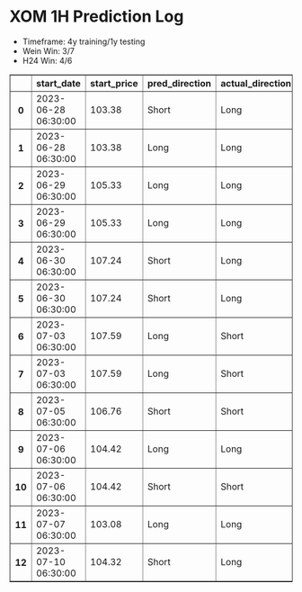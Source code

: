 <h1>XOM 1H Prediction Log</h1>

* Timeframe: 4y training/1y testing
* Wein Win: 3/7
* H24  Win: 4/6
<table border="1" class="dataframe">
  <thead>
    <tr style="text-align: right;">
      <th></th>
      <th>start_date</th>
      <th>start_price</th>
      <th>pred_direction</th>
      <th>actual_direction</th>
      <th>end_date</th>
      <th>end_price</th>
      <th>difference</th>
      <th>model_type</th>
    </tr>
  </thead>
  <tbody>
    <tr>
      <th>0</th>
      <td>2023-06-28 06:30:00</td>
      <td>103.38</td>
      <td>Short</td>
      <td>Long</td>
      <td>2023-06-28 12:00:00</td>
      <td>105.43</td>
      <td>2.05</td>
      <td>Wein</td>
    </tr>
    <tr>
      <th>1</th>
      <td>2023-06-28 06:30:00</td>
      <td>103.38</td>
      <td>Long</td>
      <td>Long</td>
      <td>2023-06-28 12:00:00</td>
      <td>105.43</td>
      <td>2.05</td>
      <td>H24</td>
    </tr>
    <tr>
      <th>2</th>
      <td>2023-06-29 06:30:00</td>
      <td>105.33</td>
      <td>Long</td>
      <td>Long</td>
      <td>2023-06-29 12:00:00</td>
      <td>105.43</td>
      <td>1.37</td>
      <td>H24</td>
    </tr>
    <tr>
      <th>3</th>
      <td>2023-06-29 06:30:00</td>
      <td>105.33</td>
      <td>Long</td>
      <td>Long</td>
      <td>2023-06-29 12:00:00</td>
      <td>106.70</td>
      <td>1.37</td>
      <td>Wein</td>
    </tr>
    <tr>
      <th>4</th>
      <td>2023-06-30 06:30:00</td>
      <td>107.24</td>
      <td>Short</td>
      <td>Long</td>
      <td>2023-06-30 12:00:00</td>
      <td>107.25</td>
      <td>0.01</td>
      <td>Wein</td>
    </tr>
    <tr>
      <th>5</th>
      <td>2023-06-30 06:30:00</td>
      <td>107.24</td>
      <td>Short</td>
      <td>Long</td>
      <td>2023-06-30 12:00:00</td>
      <td>107.25</td>
      <td>0.01</td>
      <td>H24</td>
    </tr>
    <tr>
      <th>6</th>
      <td>2023-07-03 06:30:00</td>
      <td>107.59</td>
      <td>Long</td>
      <td>Short</td>
      <td>2023-07-03 12:00:00</td>
      <td>107.48</td>
      <td>-0.11</td>
      <td>H24</td>
    </tr>
    <tr>
      <th>7</th>
      <td>2023-07-03 06:30:00</td>
      <td>107.59</td>
      <td>Long</td>
      <td>Short</td>
      <td>2023-07-03 12:00:00</td>
      <td>107.48</td>
      <td>-0.11</td>
      <td>Wein</td>
    </tr>
    <tr>
      <th>8</th>
      <td>2023-07-05 06:30:00</td>
      <td>106.76</td>
      <td>Short</td>
      <td>Short</td>
      <td>2023-07-05 10:00:00</td>
      <td>106.28</td>
      <td>-0.48</td>
      <td>H24</td>
    </tr>
    <tr>
      <th>9</th>
      <td>2023-07-06 06:30:00</td>
      <td>104.42</td>
      <td>Long</td>
      <td>Long</td>
      <td>2023-07-06 07:00:00</td>
      <td>104.55</td>
      <td>0.13</td>
      <td>H24</td>
    </tr>
    <tr>
      <th>10</th>
      <td>2023-07-06 06:30:00</td>
      <td>104.42</td>
      <td>Short</td>
      <td>Short</td>
      <td>2023-07-06 12:00:00</td>
      <td>102.93</td>
      <td>-1.49</td>
      <td>Wein</td>
    </tr>
    <tr>
      <th>11</th>
      <td>2023-07-07 06:30:00</td>
      <td>103.08</td>
      <td>Long</td>
      <td>Long</td>
      <td>2023-07-07 07:00:00</td>
      <td>103.15</td>
      <td>0.07</td>
      <td>Wein</td>
    </tr>
    <tr>
      <th>12</th>
      <td>2023-07-10 06:30:00</td>
      <td>104.32</td>
      <td>Short</td>
      <td>Long</td>
      <td>2023-07-10 07:00:00</td>
      <td>104.49</td>
      <td>0.17</td>
      <td>Wein</td>
    </tr>
  </tbody>
</table>